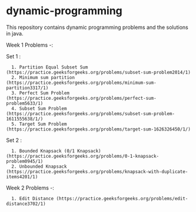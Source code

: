 # dynamic-programming
This repository contains dynamic programming problems and the solutions in java.

Week 1 Problems -:

Set 1 :
      
      1. Partition Equal Subset Sum (https://practice.geeksforgeeks.org/problems/subset-sum-problem2014/1)
      2. Minimum sum partition (https://practice.geeksforgeeks.org/problems/minimum-sum-partition3317/1)
      3. Perfect Sum Problem (https://practice.geeksforgeeks.org/problems/perfect-sum-problem5633/1)
      4. Subset Sum Problem (https://practice.geeksforgeeks.org/problems/subset-sum-problem-1611555638/1/)
      5. Target Sum Problem (https://practice.geeksforgeeks.org/problems/target-sum-1626326450/1/)

    
Set 2 :
      
      1. Bounded Knapsack (0/1 Knapsack) (https://practice.geeksforgeeks.org/problems/0-1-knapsack-problem0945/1)
      2. Unbounded Knapsack (https://practice.geeksforgeeks.org/problems/knapsack-with-duplicate-items4201/1)

Week 2 Problems -:
     
      1. Edit Distance (https://practice.geeksforgeeks.org/problems/edit-distance3702/1)